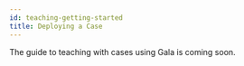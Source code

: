 ```yaml
---
id: teaching-getting-started
title: Deploying a Case
---
```


The guide to teaching with cases using Gala is coming soon.
